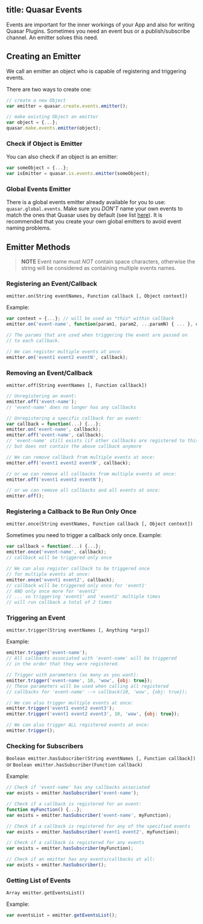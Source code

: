 title: Quasar Events
---
Events are important for the inner workings of your App and also for writing Quasar Plugins.
Sometimes you need an event bus or a publish/subscribe channel. An emitter solves this need.

## Creating an Emitter
We call an emitter an object who is capable of registering and triggering events.

There are two ways to create one:
``` js
// create a new Object
var emitter = quasar.create.events.emitter();

// make existing Object an emitter
var object = {...};
quasar.make.events.emitter(object);
```

### Check if Object is Emitter
You can also check if an object is an emitter:
``` js
var someObject = {...};
var isEmitter = quasar.is.events.emitter(someObject);
```

### Global Events Emitter
There is a global events emitter already available for you to use: `quasar.global.events`. Make sure you *DON'T* name your own events to match the ones that Quasar uses by default (see list [here](/guide/writing-quasar-page.html#Page_Events)). It is recommended that you create your own global emitters to avoid event naming problems.

## Emitter Methods

> **NOTE**
> Event name must *NOT* contain space characters, otherwise the string will be considered as containing multiple events names.

### Registering an Event/Callback
`emitter.on(String eventNames, Function callback [, Object context])`

Example:
``` js
var context = {...}; // will be used as *this* within callback
emitter.on('event-name', function(param1, param2, ...paramN) { ... }, context);

// The params that are used when triggering the event are passed on
// to each callback.

// We can register multiple events at once:
emitter.on('event1 event2 eventN', callback);
```

### Removing an Event/Callback
`emitter.off(String eventNames [, Function callback])`

``` js
// Unregistering an event:
emitter.off('event-name');
// 'event-name' does no longer has any callbacks

// Unregistering a specific callback for an event:
var callback = function(...) {...};
emitter.on('event-name', callback);
emitter.off('event-name', callback);
// 'event-name' still exists (if other callbacks are registered to this event),
// but does not contain the above callback anymore

// We can remove callback from multiple events at once:
emitter.off('event1 event2 eventN', callback);

// or we can remove all callbacks from multiple events at once:
emitter.off('event1 event2 eventN');

// or we can remove all callbacks and all events at once:
emitter.off();
```

### Registering a Callback to Be Run Only Once
`emitter.once(String eventNames, Function callback [, Object context])`

Sometimes you need to trigger a callback only once. Example:
``` js
var callback = function(...) {...};
emitter.once('event-name', callback);
// callback will be triggered only once

// We can also register callback to be triggered once
// for multiple events at once:
emitter.once('event1 event2', callback);
// callback will be triggered only once for 'event1'
// AND only once more for 'event2'
// ... so triggering 'event1' and 'event2' multiple times
// will run callback a total of 2 times
```

### Triggering an Event
`emitter.trigger(String eventNames [, Anything *args])`

Example:
``` js
emitter.trigger('event-name');
// All callbacks associated with 'event-name' will be triggered
// in the order that they were registered.

// Trigger with parameters (as many as you want):
emitter.trigger('event-name', 10, 'wow', {obj: true});
// These parameters will be used when calling all registered
// callbacks for 'event-name' --> callback(10, 'wow', {obj: true});

// We can also trigger multiple events at once:
emitter.trigger('event1 event2 event3');
emitter.trigger('event1 event2 event3', 10, 'wow', {obj: true});

// We can also trigger ALL registered events at once:
emitter.trigger();
```

### Checking for Subscribers
`Boolean emitter.hasSubscriber(String eventNames [, Function callback])`
or
`Boolean emitter.hasSubscriber(Function callback)`

Example:
``` js
// Check if 'event-name' has any callbacks associated
var exists = emitter.hasSubscriber('event-name');

// Check if a callback is registered for an event:
function myFunction() {...};
var exists = emitter.hasSubscriber('event-name', myFunction);

// Check if a callback is registered for any of the specified events
var exists = emitter.hasSubscriber('event1 event2', myFunction);

// Check if a callback is registered for any events
var exists = emitter.hasSubscriber(myFunction);

// Check if an emitter has any events/callbacks at all:
var exists = emitter.hasSubscriber();
```

### Getting List of Events
`Array emitter.getEventsList()`

Example:
``` js
var eventsList = emitter.getEventsList();
```
